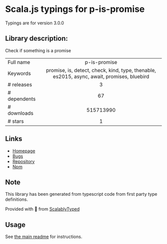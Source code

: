 
# Scala.js typings for p-is-promise

Typings are for version 3.0.0

## Library description:
Check if something is a promise

|                    |                 |
| ------------------ | :-------------: |
| Full name          | p-is-promise |
| Keywords           | promise, is, detect, check, kind, type, thenable, es2015, async, await, promises, bluebird |
| # releases         | 3 |
| # dependents       | 67 |
| # downloads        | 515713990 |
| # stars            | 1 |

## Links
- [Homepage](https://github.com/sindresorhus/p-is-promise#readme)
- [Bugs](https://github.com/sindresorhus/p-is-promise/issues)
- [Repository](https://github.com/sindresorhus/p-is-promise)
- [Npm](https://www.npmjs.com/package/p-is-promise)
    


## Note
This library has been generated from typescript code from first party type definitions.

Provided with :purple_heart: from [ScalablyTyped](https://github.com/oyvindberg/ScalablyTyped)

## Usage
See [the main readme](../../readme.md) for instructions.


